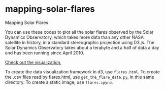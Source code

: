 mapping-solar-flares
====================

Mapping Solar Flares

You can use these codes to plot all the solar flares observed by the Solar Dynamics Observatory, which takes more data than any other NASA satellite in history, in a standard stereographic projection using D3.js. The Solar Dynamics Observatory takes about a terabyte and a half of data a day and has been running since April 2010. 

[Check out the visualization.](http://stanford.edu/~mbobra/)

To create the data visualization framework in d3, use `flares.html`.
To create the .csv files read by flares.html, use `get_the_flare_data.py`, in this same directory.
To create a static image, use `flares.ipynb`.
